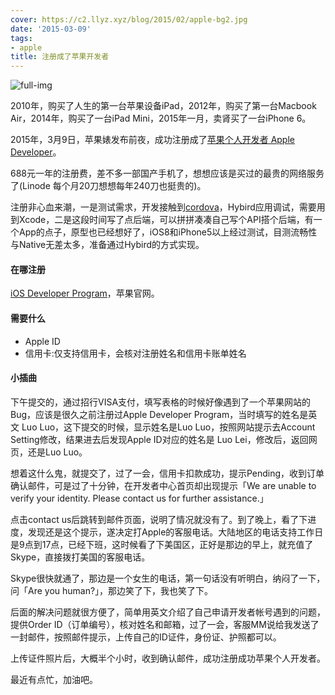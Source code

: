 ```yaml
---
cover: https://c2.llyz.xyz/blog/2015/02/apple-bg2.jpg
date: '2015-03-09'
tags:
- apple
title: 注册成了苹果开发者
---
```


![full-img](https://c2.llyz.xyz/blog/2015/02/apple-bg2.jpg)

2010年，购买了人生的第一台苹果设备iPad，2012年，购买了第一台Macbook Air，2014年，购买了一台iPad Mini，2015年一月，卖肾买了一台iPhone 6。

2015年，3月9日，苹果婊发布前夜，成功注册成了[苹果个人开发者 Apple Developer](https://developer.apple.com/cn/programs/ios/)。

688元一年的注册费，差不多一部国产手机了，想想应该是买过的最贵的网络服务了(Linode 每个月20刀想想每年240刀也挺贵的)。

注册非心血来潮，一是测试需求，开发接触到[cordova](https://cordova.apache.org/)，Hybird应用调试，需要用到Xcode，二是这段时间写了点后端，可以拼拼凑凑自己写个API搭个后端，有一个App的点子，原型也已经想好了，iOS8和iPhone5以上经过测试，目测流畅性与Native无差太多，准备通过Hybird的方式实现。

#### 在哪注册

[iOS Developer Program](https://developer.apple.com/cn/programs/ios/)，苹果官网。

#### 需要什么

- Apple ID
- 信用卡:仅支持信用卡，会核对注册姓名和信用卡账单姓名

#### 小插曲

下午提交的，通过招行VISA支付，填写表格的时候好像遇到了一个苹果网站的Bug，应该是很久之前注册过Apple Developer Program，当时填写的姓名是英文 Luo Luo，这下提交的时候，显示姓名是Luo Luo，按照网站提示去Account Setting修改，结果进去后发现Apple ID对应的姓名是 Luo Lei，修改后，返回网页，还是Luo Luo。

想着这什么鬼，就提交了，过了一会，信用卡扣款成功，提示Pending，收到订单确认邮件，可是过了十分钟，在开发者中心首页却出现提示「We are unable to verify your identity. Please contact us for further assistance.」

点击contact us后跳转到邮件页面，说明了情况就没有了。到了晚上，看了下进度，发现还是这个提示，遂决定打Apple的客服电话。大陆地区的电话支持工作日是9点到17点，已经下班，这时候看了下美国区，正好是那边的早上，就充值了Skype，直接拨打美国的客服电话。

Skype很快就通了，那边是一个女生的电话，第一句话没有听明白，纳闷了一下，问「Are you human?」，那边笑了下，我也笑了下。

后面的解决问题就很方便了，简单用英文介绍了自己申请开发者帐号遇到的问题，提供Order ID（订单编号），核对姓名和邮箱，过了一会，客服MM说给我发送了一封邮件，按照邮件提示，上传自己的ID证件，身份证、护照都可以。

上传证件照片后，大概半个小时，收到确认邮件，成功注册成功苹果个人开发者。

最近有点忙，加油吧。
